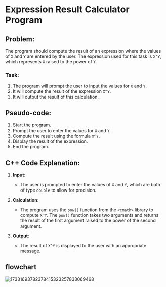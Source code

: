 # Expression Result Calculator Program

## Problem:
The program should compute the result of an expression where the values of `X` and `Y` are entered by the user. The expression used for this task is `X^Y`, which represents `X` raised to the power of `Y`.

### Task:
1. The program will prompt the user to input the values for `X` and `Y`.
2. It will compute the result of the expression `X^Y`.
3. It will output the result of this calculation.

## Pseudo-code:
1. Start the program.
2. Prompt the user to enter the values for `X` and `Y`.
3. Compute the result using the formula `X^Y`.
4. Display the result of the expression.
5. End the program.

## C++ Code Explanation:
1. **Input**:
   - The user is prompted to enter the values of `X` and `Y`, which are both of type `double` to allow for precision.
   
2. **Calculation**:
   - The program uses the `pow()` function from the `<cmath>` library to compute `X^Y`. The `pow()` function takes two arguments and returns the result of the first argument raised to the power of the second argument.
   
3. **Output**:
   - The result of `X^Y` is displayed to the user with an appropriate message.
   
## flowchart 
![17331693782378415323257833069468](https://github.com/user-attachments/assets/0be3b490-6914-4f86-be9d-f4121cb6684b)

